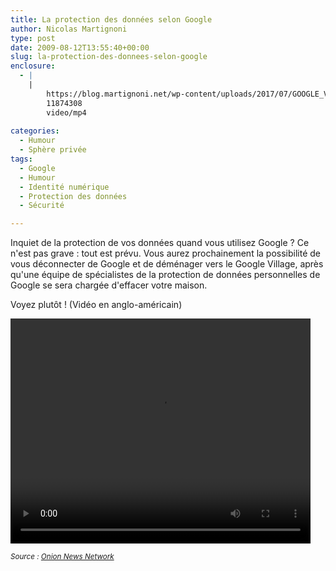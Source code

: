 ```yaml
---
title: La protection des données selon Google
author: Nicolas Martignoni
type: post
date: 2009-08-12T13:55:40+00:00
slug: la-protection-des-donnees-selon-google
enclosure:
  - |
    |
        https://blog.martignoni.net/wp-content/uploads/2017/07/GOOGLE_VILLAGE.mp4
        11874308
        video/mp4
        
categories:
  - Humour
  - Sphère privée
tags:
  - Google
  - Humour
  - Identité numérique
  - Protection des données
  - Sécurité

---
```

Inquiet de la protection de vos données quand vous utilisez Google ? Ce n'est pas grave : tout est prévu. Vous aurez prochainement la possibilité de vous déconnecter de Google et de déménager vers le Google Village, après qu'une équipe de spécialistes de la protection de données personnelles de Google se sera chargée d'effacer votre maison.

Voyez plutôt ! (Vidéo en anglo-américain)

<div class="video-container">
  <div style="width: 480px;" class="wp-video">
    <!--[if lt IE 9]><![endif]--><video class="wp-video-shortcode" id="video-238-1" width="480" height="360" preload="metadata" controls="controls"><source type="video/mp4" src="https://blog.martignoni.net/wp-content/uploads/2017/07/GOOGLE_VILLAGE.mp4?_=1" />
    
    <a href="https://blog.martignoni.net/wp-content/uploads/2017/07/GOOGLE_VILLAGE.mp4">https://blog.martignoni.net/wp-content/uploads/2017/07/GOOGLE_VILLAGE.mp4</a></video>
  </div>
</div>

_<small>Source : <a href="http://www.theonion.com/content/video/google_opt_out_feature_lets_users">Onion News Network</a></small>_